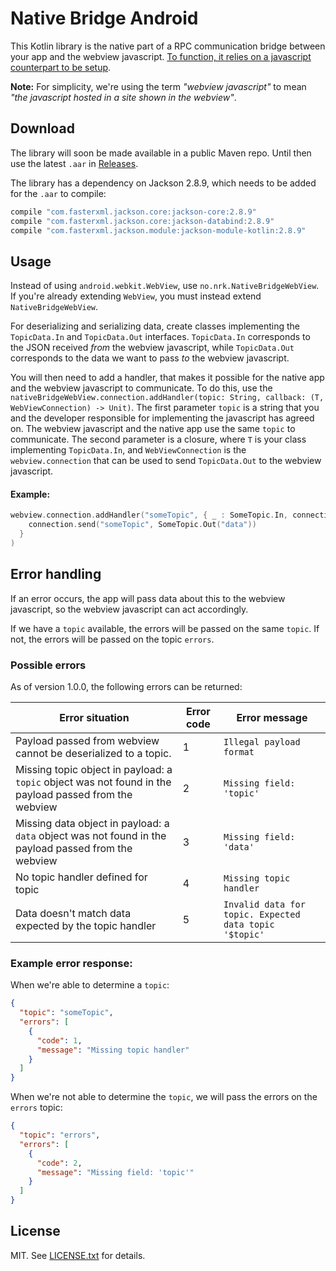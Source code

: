 # Native Bridge Android
This Kotlin library is the native part of a RPC communication bridge between your app and the webview javascript. [To function, it relies on a javascript counterpart to be setup](https://github.com/nrkno/nativebridge/). 

**Note:** For simplicity, we're using the term *"webview javascript"* to mean *"the javascript hosted in a site shown in the webview"*.

## Download
The library will soon be made available in a public Maven repo. Until then use the latest `.aar` in [Releases](https://github.com/nrkno/nativebridge-android/releases).

The library has a dependency on Jackson 2.8.9, which needs to be added for the `.aar` to compile:
```gradle
compile "com.fasterxml.jackson.core:jackson-core:2.8.9"
compile "com.fasterxml.jackson.core:jackson-databind:2.8.9"
compile "com.fasterxml.jackson.module:jackson-module-kotlin:2.8.9"
```

## Usage
Instead of using ```android.webkit.WebView```, use ```no.nrk.NativeBridgeWebView```. If you're already extending ```WebView```, you must instead extend ```NativeBridgeWebView```.

For deserializing and serializing data, create classes implementing the ```TopicData.In``` and ```TopicData.Out``` interfaces. ```TopicData.In``` corresponds to the JSON received _from_ the webview javascript, while ```TopicData.Out``` corresponds to the data we want to pass _to_ the webview javascript.

You will then need to add a handler, that makes it possible for the native app and the webview javascript to communicate. To do this, use the `nativeBridgeWebView.connection.addHandler(topic: String, callback: (T, WebViewConnection) -> Unit)`. The first parameter `topic` is a string that you and the developer responsible for implementing the javascript has agreed on. The webview javascript and the native app use the same `topic` to communicate. The second parameter is a closure, where `T` is your class implementing `TopicData.In`, and `WebViewConnection` is the `webview.connection` that can be used to send `TopicData.Out` to the webview javascript. 

#### Example:
```kotlin
webview.connection.addHandler("someTopic", { _ : SomeTopic.In, connection ->
    connection.send("someTopic", SomeTopic.Out("data"))
  }
)
```

## Error handling
If an error occurs, the app will pass data about this to the webview javascript, so the webview javascript can act accordingly. 

If we have a `topic` available, the errors will be passed on the same `topic`. If not, the errors will be passed on the topic `errors`.

### Possible errors
As of version 1.0.0, the following errors can be returned:

| Error situation | Error code | Error message |
| --- | --- | --- |
| Payload passed from webview cannot be deserialized to a topic.  | 1  | ```Illegal payload format``` |
| Missing topic object in payload: a `topic` object was not found in the payload passed from the webview  | 2  | ```Missing field: 'topic'```  |
| Missing data object in payload: a `data` object was not found in the payload passed from the webview  | 3  | ```Missing field: 'data'```  |
| No topic handler defined for topic  | 4  | ```Missing topic handler```  |
| Data doesn't match data expected by the topic handler  | 5  | ```Invalid data for topic. Expected data topic '$topic'```  |

### Example error response:
When we're able to determine a `topic`:
```json
{
  "topic": "someTopic",
  "errors": [
    {
      "code": 1,
      "message": "Missing topic handler"
    }
  ]
}
```

When we're not able to determine the `topic`, we will pass the errors on the `errors` topic:
```json
{
  "topic": "errors",
  "errors": [
    {
      "code": 2,
      "message": "Missing field: 'topic'"
    }
  ]
}
```

## License
MIT. See [LICENSE.txt](https://github.com/nrkno/nativebridge-android/blob/master/LICENSE.txt) for details.
